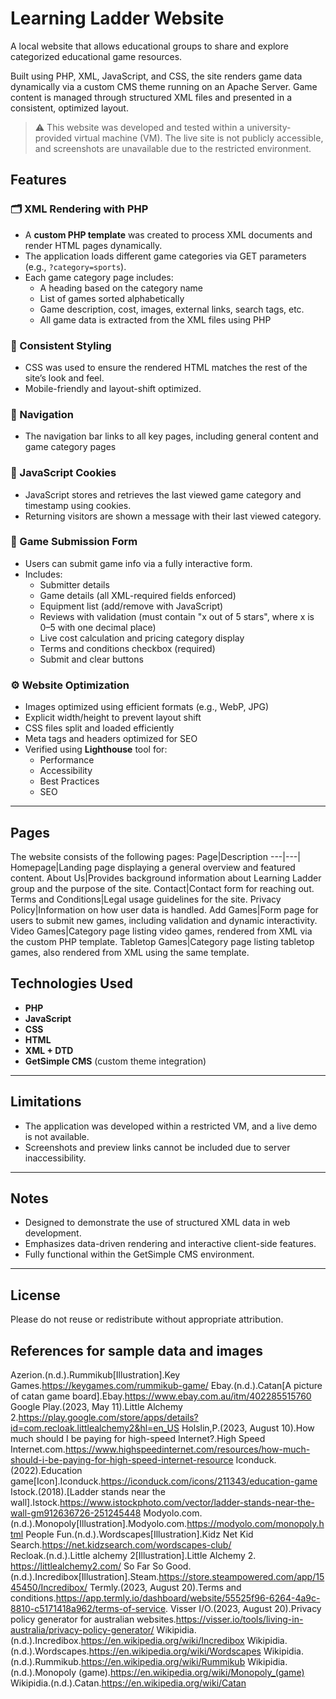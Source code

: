 # Learning Ladder Website

A local website that allows educational groups to share and explore categorized educational game resources.

Built using PHP, XML, JavaScript, and CSS, the site renders game data dynamically via a custom CMS theme running on an Apache Server. Game content is managed through structured XML files and presented in a consistent, optimized layout.
> ⚠️ This website was developed and tested within a university-provided virtual machine (VM). The live site is not publicly accessible, and screenshots are unavailable due to the restricted environment.

## Features

### 🗂 XML Rendering with PHP
- A **custom PHP template** was created to process XML documents and render HTML pages dynamically.
- The application loads different game categories via GET parameters (e.g., `?category=sports`).
- Each game category page includes:
  - A heading based on the category name
  - List of games sorted alphabetically
  - Game description, cost, images, external links, search tags, etc.
  - All game data is extracted from the XML files using PHP

### 🎨 Consistent Styling
- CSS was used to ensure the rendered HTML matches the rest of the site’s look and feel.
- Mobile-friendly and layout-shift optimized.

### 🧭 Navigation
- The navigation bar links to all key pages, including general content and game category pages 

### 🍪 JavaScript Cookies
- JavaScript stores and retrieves the last viewed game category and timestamp using cookies.
- Returning visitors are shown a message with their last viewed category.

### 📄 Game Submission Form
- Users can submit game info via a fully interactive form.
- Includes:
  - Submitter details
  - Game details (all XML-required fields enforced)
  - Equipment list (add/remove with JavaScript)
  - Reviews with validation (must contain "x out of 5 stars", where x is 0–5 with one decimal place)
  - Live cost calculation and pricing category display
  - Terms and conditions checkbox (required)
  - Submit and clear buttons

### ⚙️ Website Optimization
- Images optimized using efficient formats (e.g., WebP, JPG)
- Explicit width/height to prevent layout shift
- CSS files split and loaded efficiently
- Meta tags and headers optimized for SEO
- Verified using **Lighthouse** tool for:
  - Performance
  - Accessibility
  - Best Practices
  - SEO

---
## Pages
The website consists of the following pages:
Page|Description
---|---|
Homepage|Landing page displaying a general overview and featured content.
About Us|Provides background information about Learning Ladder group and the purpose of the site.
Contact|Contact form for reaching out.
Terms and Conditions|Legal usage guidelines for the site.
Privacy Policy|Information on how user data is handled.
Add Games|Form page for users to submit new games, including validation and dynamic interactivity.
Video Games|Category page listing video games, rendered from XML via the custom PHP template.
Tabletop Games|Category page listing tabletop games, also rendered from XML using the same template.


## Technologies Used

- **PHP**
- **JavaScript**
- **CSS**
- **HTML**
- **XML + DTD**
- **GetSimple CMS** (custom theme integration)

---

## Limitations

- The application was developed within a restricted VM, and a live demo is not available.
- Screenshots and preview links cannot be included due to server inaccessibility.

---

## Notes

- Designed to demonstrate the use of structured XML data in web development.
- Emphasizes data-driven rendering and interactive client-side features.
- Fully functional within the GetSimple CMS environment.

---

## License

Please do not reuse or redistribute without appropriate attribution.

## References for sample data and images

Azerion.(n.d.).Rummikub[Illustration].Key Games.https://keygames.com/rummikub-game/ 
Ebay.(n.d.).Catan[A picture of catan game board].Ebay.https://www.ebay.com.au/itm/402285515760 
Google Play.(2023, May 11).Little Alchemy 2.https://play.google.com/store/apps/details?id=com.recloak.littlealchemy2&hl=en_US
Holslin,P.(2023, August 10).How much should I be paying for high-speed Internet?.High Speed Internet.com.https://www.highspeedinternet.com/resources/how-much-should-i-be-paying-for-high-speed-internet-resource
Iconduck.(2022).Education game[Icon].Iconduck.https://iconduck.com/icons/211343/education-game
Istock.(2018).[Ladder stands near the wall].Istock.https://www.istockphoto.com/vector/ladder-stands-near-the-wall-gm912636726-251245448
Modyolo.com.(n.d.).Monopoly[Illustration].Modyolo.com.https://modyolo.com/monopoly.html 
People Fun.(n.d.).Wordscapes[Illustration].Kidz Net Kid Search.https://net.kidzsearch.com/wordscapes-club/  
Recloak.(n.d.).Little alchemy 2[Illustration].Little Alchemy 2. https://littlealchemy2.com/
So Far So Good.(n.d.).Incredibox[Illustration].Steam.https://store.steampowered.com/app/1545450/Incredibox/ 
Termly.(2023, August 20).Terms and conditions.https://app.termly.io/dashboard/website/55525f96-6264-4a9c-8810-c5171418a962/terms-of-service.
Visser I/O.(2023, August 20).Privacy policy generator for australian websites.https://visser.io/tools/living-in-australia/privacy-policy-generator/
Wikipidia.(n.d.).Incredibox.https://en.wikipedia.org/wiki/Incredibox
Wikipidia.(n.d.).Wordscapes.https://en.wikipedia.org/wiki/Wordscapes
Wikipidia.(n.d.).Rummikub.https://en.wikipedia.org/wiki/Rummikub
Wikipidia.(n.d.).Monopoly (game).https://en.wikipedia.org/wiki/Monopoly_(game)
Wikipidia.(n.d.).Catan.https://en.wikipedia.org/wiki/Catan



